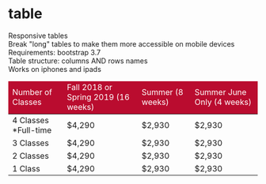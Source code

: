 # table
Responsive tables <br/>
Break "long" tables to make them more accessible on mobile devices<br/>
Requirements: bootstrap 3.7<br/> 
Table structure: columns AND rows names<br/>
Works on iphones and ipads<br/>

<table class="table table-hover table-striped " summary="Upcoming Sessions">
<thead>
<tr style="background-color: #ba0c2f; color: white;">
<td>Number of Classes</td>
<td name="tname_c_source">Fall 2018 or Spring 2019 (16 weeks)</td>
<td name="tname_c_source">Summer (8 weeks)</td>
<td name="tname_c_source">Summer June Only (4 weeks)</td>
</tr>
</thead>
<tbody>
<tr>
<td name="tname_rn_source">4 Classes *Full-time</td>
<td name="tname_r0">$4,290</td>
<td name="tname_r1">$2,930</td>
<td name="tname_r2">$2,930</td>
</tr>
<tr>
<td name="tname_rn_source">3 Classes</td>
<td name="tname_r0">$4,290</td>
<td name="tname_r1">$2,930</td>
<td name="tname_r2">$2,930</td>
</tr>
<tr>
<td name="tname_rn_source">2 Classes</td>
<td name="tname_r0">$4,290</td>
<td name="tname_r1">$2,930</td>
<td name="tname_r2">$2,930</td>
</tr>
<tr>
<td name="tname_rn_source">1 Class</td>
<td name="tname_r0">$4,290</td>
<td name="tname_r1">$2,930</td>
<td name="tname_r2">$2,930</td>
</tr>
<tr></tr>
</tbody>
</table>
